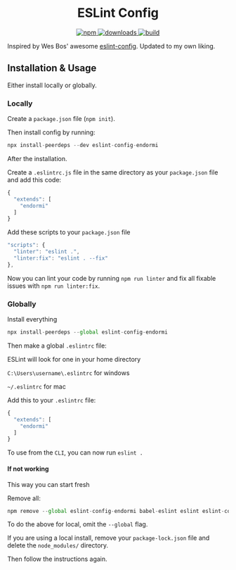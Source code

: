 <h1 align="center">
  ESLint Config
</h1>

<p align="center">
  <a href="https://www.npmjs.com/package/eslint-config-endormi">
    <img alt="npm" src="https://img.shields.io/npm/v/eslint-config-endormi?color=blue">
  </a>
  <a href="https://www.npmjs.com/package/eslint-config-endormi">
    <img alt="downloads" src="https://img.shields.io/npm/dt/eslint-config-endormi">
  </a>
  <a href="https://travis-ci.org/endormi/eslint-config-endormi">
    <img src="https://img.shields.io/endormi/eslint-config-endormi" alt="build" />
  </a>
</p>

Inspired by Wes Bos' awesome [eslint-config](https://github.com/wesbos/eslint-config-wesbos). Updated to my own liking.

## Installation & Usage

Either install locally or globally.

### Locally

Create a `package.json` file (`npm init`).

Then install config by running:

```js
npx install-peerdeps --dev eslint-config-endormi
```

After the installation.

Create a `.eslintrc.js` file in the same directory as your `package.json` file and add this code:

```js
{
  "extends": [
    "endormi"
  ]
}
```

Add these scripts to your `package.json` file

```js
"scripts": {
  "linter": "eslint .",
  "linter:fix": "eslint . --fix"
},
```

Now you can lint your code by running `npm run linter` and fix all fixable issues with `npm run linter:fix`.

### Globally

Install everything

```js
npx install-peerdeps --global eslint-config-endormi
```

Then make a global `.eslintrc` file:

ESLint will look for one in your home directory

`C:\Users\username\.eslintrc` for windows

`~/.eslintrc` for mac

Add this to your `.eslintrc` file:

```js
{
  "extends": [
    "endormi"
  ]
}
```

To use from the `CLI`, you can now run `eslint .`

#### If not working

This way you can start fresh

Remove all:

```js
npm remove --global eslint-config-endormi babel-eslint eslint eslint-config-prettier eslint-config-airbnb eslint-plugin-html eslint-plugin-prettier eslint-plugin-import eslint-plugin-react prettier
```
To do the above for local, omit the `--global` flag.

If you are using a local install, remove your `package-lock.json` file and delete the `node_modules/` directory.

Then follow the instructions again.